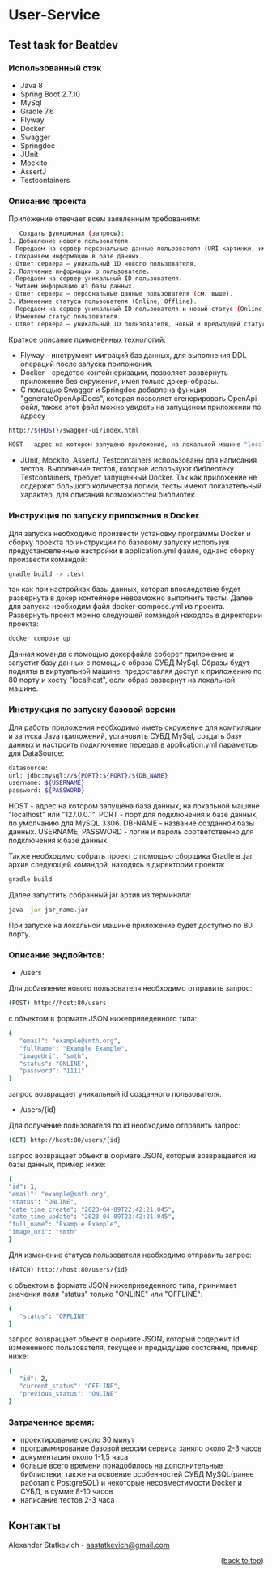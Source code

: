 # User-Service

## Test task for Beatdev

### Использованный стэк

* Java 8
* Spring Boot 2.7.10
* MySql
* Gradle 7.6
* Flyway
* Docker
* Swagger
* Springdoc
* JUnit
* Mockito
* AssertJ
* Testcontainers

### Описание проекта

Приложение отвечает всем заявленным требованиям:

 ```sh
    Создать функционал (запросы):
1. Добавление нового пользователя.
- Передаем на сервер персональные данные пользователя (URI картинки, имя пользователя, emailи т.д.).
- Сохраняем информацию в базе данных.
- Ответ сервера — уникальный ID нового пользователя.
2. Получение информации о пользователе.
- Передаем на сервер уникальный ID пользователя.
- Читаем информацию из базы данных.
- Ответ сервера — персональные данные пользователя (см. выше).
3. Изменение статуса пользователя (Online, Offline).
- Передаем на сервер уникальный ID пользователя и новый статус (Online, Offline).
- Изменяем статус пользователя.
- Ответ сервера — уникальный ID пользователя, новый и предыдущий статус.
  ```

Краткое описание применённых технологий:

* Flyway - инструмент миграций баз данных, для выполнения DDL операций после запуска приложения.
* Docker - средство контейнеризации, позволяет развернуть приложение без окружения, имея только докер-образы.
* С помощью Swagger и Springdoc добавлена функция "generateOpenApiDocs", которая позволяет сгенерировать OpenApi файл,
  также этот файл можно увидеть на запущеном приложении по адресу

```sh
http://${HOST}/swagger-ui/index.html

HOST - адрес на котором запущено приложение, на локальной машине "localhost" или "127.0.0.1".
  ```

* JUnit, Mockito, AssertJ, Testcontainers использованы для написания тестов. Выполнение тестов, которые используют
  библеотеку Testcontainers, требует
  запущенный Docker. Так как приложение не содержит большого количества логики, тесты имеют показательный характер, для
  описания возможностей библиотек.

### Инструкция по запуску приложения в Docker

Для запуска необходимо произвести установку программы Docker и сборку проекта по инструкции по базовому запуску
используя предустановленные настройки в application.yml файле,
однако сборку произвести командой:

 ```sh
gradle build -x :test
  ```

так как при настройках базы данных, которая впоследствие будет развернута в докер контейнере невозможно выполнить тесты.
Далее для запуска необходим файл docker-compose.yml из проекта. Развернуть проект можно следующей командой находясь в
директории проекта:

 ```sh
docker compose up
  ```

Данная команда с помощью докерфайла соберет приложение и запустит базу данных с помощью образа СУБД MySql.
Образы будут подняты в виртуальной машине, предоставляя доступ к приложению по 80 порту и хосту "localhost",
если образ развернут на локальной машине.

### Инструкция по запуску базовой версии

Для работы приложения необходимо иметь окружение для компиляции и запуска Java приложений,
установить СУБД MySql, создать базу данных и настроить подключение передав в application.yml
параметры для DataSource:

 ```sh
datasource:
url: jdbc:mysql://${PORT}:${PORT}/${DB_NAME}
username: ${USERNAME}
password: ${PASSWORD}
  ```

HOST - адрес на котором запущена база данных, на локальной машине "localhost" или "127.0.0.1".
PORT - порт для подключения к базе данных, по умолчанию для MySQL 3306.
DB-NAME - название созданной базы данных.
USERNAME, PASSWORD - логин и пароль соответственно для подключения к базе данных.

Также необходимо собрать проект с помощью сборщика Gradle в .jar архив следующей командой, находясь в директории
проекта:

 ```sh
gradle build
  ```

Далее запустить собранный jar архив из терминала:

  ```sh
java -jar jar_name.jar 
  ```

При запуске на локальной машине приложение будет доступно по 80 порту.

### Описание эндпойнтов:

* /users

Для добавление нового пользователя необходимо отправить запрос:

 ```sh
 (POST) http://host:80/users
  ```

с объектом в формате JSON нижеприведенного типа:

 ```sh
{
    "email": "example@smth.org",
    "fullName": "Example Example",
    "imageUri": "smth",
    "status": "ONLINE",
    "password": "1111"
}
  ```

запрос возвращает уникальный id созданного пользователя.

* /users/{id}

Для получение пользователя по id необходимо отправить запрос:

 ```sh
(GET) http://host:80/users/{id}
  ```

запрос возвращает объект в формате JSON, который возвращается из базы данных, пример ниже:

 ```sh
{
"id": 1,
"email": "example@smth.org",
"status": "ONLINE",
"date_time_create": "2023-04-09T22:42:21.045",
"date_time_update": "2023-04-09T22:42:21.045",
"full_name": "Example Example",
"image_uri": "smth"
}
  ```

Для изменение статуса пользователя необходимо отправить запрос:

 ```sh
(PATCH) http://host:80/users/{id}
  ```

с объектом в формате JSON нижеприведенного типа, принимает значения поля "status" только "ONLINE" или "OFFLINE":

 ```sh
{
    "status": "OFFLINE"
}
  ```
  запрос возвращает объект в формате JSON, который содержит id измененного пользователя, текущее и предыдущее состояние, пример ниже:

 ```sh
{
    "id": 2,
    "current_status": "OFFLINE",
    "previous_status": "ONLINE"
}
  ```


### Затраченное время:

* проектирование около 30 минут
* программирование базовой версии сервиса заняло около 2-3 часов
* документация около 1-1,5 часа
* больше всего времени понадобилось на дополнительные библиотеки, также на освоение особенностей СУБД MySQL(ранее
  работал с PostgreSQL)
  и некоторые несовместимости Docker и СУБД, в сумме 8-10 часов
* написание тестов 2-3 часа

## Контакты

Alexander Statkevich - aastatkevich@gmail.com

<p align="right">(<a href="#readme-top">back to top</a>)</p>
